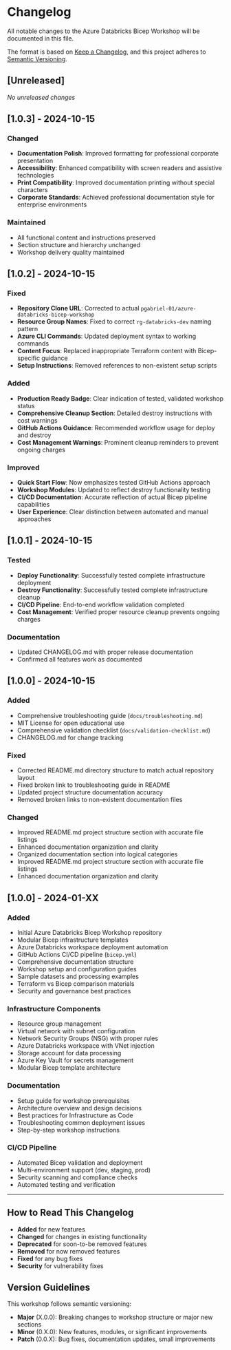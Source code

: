 # Changelog

All notable changes to the Azure Databricks Bicep Workshop will be documented in this file.

The format is based on [Keep a Changelog](https://keepachangelog.com/en/1.0.0/),
and this project adheres to [Semantic Versioning](https://semver.org/spec/v2.0.0.html).

## [Unreleased]

*No unreleased changes*

## [1.0.3] - 2024-10-15

### Changed
- **Documentation Polish**: Improved formatting for professional corporate presentation
- **Accessibility**: Enhanced compatibility with screen readers and assistive technologies
- **Print Compatibility**: Improved documentation printing without special characters
- **Corporate Standards**: Achieved professional documentation style for enterprise environments

### Maintained
- All functional content and instructions preserved
- Section structure and hierarchy unchanged
- Workshop delivery quality maintained

## [1.0.2] - 2024-10-15

### Fixed
- **Repository Clone URL**: Corrected to actual `pgabriel-01/azure-databricks-bicep-workshop`
- **Resource Group Names**: Fixed to correct `rg-databricks-dev` naming pattern
- **Azure CLI Commands**: Updated deployment syntax to working commands
- **Content Focus**: Replaced inappropriate Terraform content with Bicep-specific guidance
- **Setup Instructions**: Removed references to non-existent setup scripts

### Added
- **Production Ready Badge**: Clear indication of tested, validated workshop status
- **Comprehensive Cleanup Section**: Detailed destroy instructions with cost warnings
- **GitHub Actions Guidance**: Recommended workflow usage for deploy and destroy
- **Cost Management Warnings**: Prominent cleanup reminders to prevent ongoing charges

### Improved
- **Quick Start Flow**: Now emphasizes tested GitHub Actions approach
- **Workshop Modules**: Updated to reflect destroy functionality testing
- **CI/CD Documentation**: Accurate reflection of actual Bicep pipeline capabilities
- **User Experience**: Clear distinction between automated and manual approaches

## [1.0.1] - 2024-10-15

### Tested
- **Deploy Functionality**: Successfully tested complete infrastructure deployment
- **Destroy Functionality**: Successfully tested complete infrastructure cleanup
- **CI/CD Pipeline**: End-to-end workflow validation completed
- **Cost Management**: Verified proper resource cleanup prevents ongoing charges

### Documentation
- Updated CHANGELOG.md with proper release documentation
- Confirmed all features work as documented

## [1.0.0] - 2024-10-15

### Added
- Comprehensive troubleshooting guide (`docs/troubleshooting.md`)
- MIT License for open educational use
- Comprehensive validation checklist (`docs/validation-checklist.md`) 
- CHANGELOG.md for change tracking

### Fixed
- Corrected README.md directory structure to match actual repository layout
- Fixed broken link to troubleshooting guide in README
- Updated project structure documentation accuracy
- Removed broken links to non-existent documentation files

### Changed
- Improved README.md project structure section with accurate file listings
- Enhanced documentation organization and clarity
- Organized documentation section into logical categories
- Improved README.md project structure section with accurate file listings
- Enhanced documentation organization and clarity

## [1.0.0] - 2024-01-XX

### Added
- Initial Azure Databricks Bicep Workshop repository
- Modular Bicep infrastructure templates
- Azure Databricks workspace deployment automation
- GitHub Actions CI/CD pipeline (`bicep.yml`)
- Comprehensive documentation structure
- Workshop setup and configuration guides
- Sample datasets and processing examples
- Terraform vs Bicep comparison materials
- Security and governance best practices

### Infrastructure Components
- Resource group management
- Virtual network with subnet configuration
- Network Security Groups (NSG) with proper rules
- Azure Databricks workspace with VNet injection
- Storage account for data processing
- Azure Key Vault for secrets management
- Modular Bicep template architecture

### Documentation
- Setup guide for workshop prerequisites
- Architecture overview and design decisions
- Best practices for Infrastructure as Code
- Troubleshooting common deployment issues
- Step-by-step workshop instructions

### CI/CD Pipeline
- Automated Bicep validation and deployment
- Multi-environment support (dev, staging, prod)
- Security scanning and compliance checks
- Automated testing and verification

---

## How to Read This Changelog

- **Added** for new features
- **Changed** for changes in existing functionality  
- **Deprecated** for soon-to-be removed features
- **Removed** for now removed features
- **Fixed** for any bug fixes
- **Security** for vulnerability fixes

## Version Guidelines

This workshop follows semantic versioning:
- **Major** (X.0.0): Breaking changes to workshop structure or major new sections
- **Minor** (0.X.0): New features, modules, or significant improvements
- **Patch** (0.0.X): Bug fixes, documentation updates, small improvements